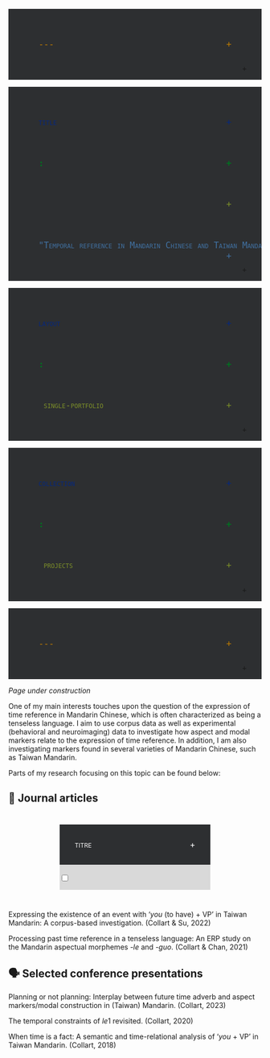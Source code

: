 ```yaml
---
title: "Temporal reference in Mandarin Chinese and Taiwan Mandarin: Syntax and semantics, corpus and experiments"
layout: single-portfolio
collection: projects
---
```


<i>Page under construction</i>

One of my main interests touches upon the question of the expression of time reference in Mandarin Chinese, which is often characterized as being a tenseless language. I aim to use corpus data as well as experimental (behavioral and neuroimaging) data to investigate how aspect and modal markers relate to the expression of time reference. In addition, I am also investigating markers found in several varieties of Mandarin Chinese, such as Taiwan Mandarin.

Parts of my research focusing on this topic can be found below:

## &#128211; Journal articles


<style>

li a {text-decoration : none; color : #2d2f31;}


nav {
  width : 300px; 
  background: #d9d9d9;
  margin : 40px auto; 
}

span {
  padding : 30px;
  background : #2d2f31; 
  color : white;
  font-size : 1.2em;
  font-variant : small-caps;
  cursor : pointer;
  display: block;
}

span::after {
  float: right;
  right: 10%;
  content: "+";
}

.slide {
  clear:both;
  width:100%;
  height:0px;
  overflow: hidden;
  text-align: center;
  transition: height .4s ease;
}

.slide li {padding : 30px;}
</style>


<nav>

  <label for="touch"><span>titre</span></label>               
  <input type="checkbox" id="touch"> 

  <ul class="slide">
    <li><a href="#">Lorem Ipsum</a></li> 
    <li><a href="#">Lorem Ipsum</a></li>
    <li><a href="#">Lorem Ipsum</a></li>
    <li><a href="#">Lorem Ipsum</a></li>
  </ul>

</nav> 



Expressing the existence of an event with ‘<i>you</i> (to have) + VP’ in Taiwan Mandarin: A corpus-based investigation. (Collart & Su, 2022)

Processing past time reference in a tenseless language: An ERP study on the Mandarin aspectual morphemes <i>-le</i> and <i>-guo</i>. (Collart & Chan, 2021)

## &#128483; Selected conference presentations

Planning or not planning: Interplay between future time adverb and aspect markers/modal construction in (Taiwan) Mandarin. (Collart, 2023)

The temporal constraints of <i>le</i>1 revisited. (Collart, 2020)

When time is a fact: A semantic and time-relational analysis of ‘<i>you</i> + VP’ in Taiwan Mandarin. (Collart, 2018)
